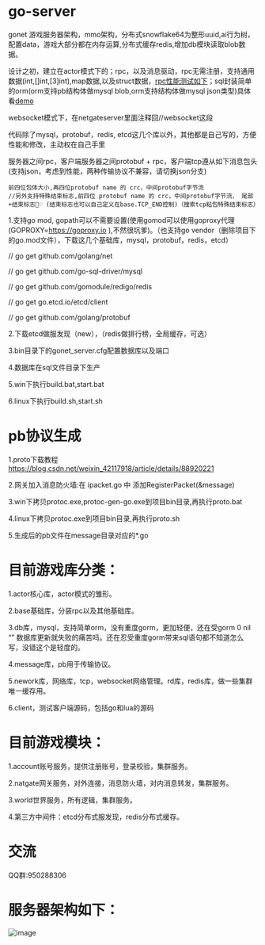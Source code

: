 # go-server
gonet 游戏服务器架构，mmo架构，分布式snowflake64为整形uuid,ai行为树，配置data，游戏大部分都在内存运算,分布式缓存redis,增加db模块读取blob数据。

设计之初，建立在actor模式下的；rpc，以及消息驱动，rpc无需注册，支持通用数据(int,[]int,[3]int),map数据,以及struct数据，[rpc性能测试如下](https://github.com/bobohume/gonet/blob/master/src/gonet/rpc/rpc_test.go)；sql封装简单的orm(orm支持pb结构体做mysql blob,orm支持结构体做mysql json类型)具体看[demo](https://github.com/bobohume/gonet/blob/master/src/gonet/db/db_test.go)

websocket模式下，在netgateserver里面注释回//websocket这段

代码除了mysql，protobuf，redis, etcd这几个库以外，其他都是自己写的，方便性能和修改，主动权在自己手里

服务器之间rpc，客户端服务器之间protobuf + rpc，客户端tcp遵从如下消息包头(支持json，考虑到性能，两种传输协议不兼容，请切换json分支)

    前四位包体大小,再四位protobuf name 的 crc，中间protobuf字节流
    //另外支持特殊结束标志,前四位 protobuf name 的 crc，中间protobuf字节流， 尾部+结束标志💞♡ (结束标志也可以自己定义在base.TCP_END控制)（搜索tcp粘包特殊结束标志）

1.支持go mod, gopath可以不需要设置(使用gomod可以使用goproxy代理(GOPROXY=https://goproxy.io ),不然很坑爹)。（也支持go vendor（删除项目下的go.mod文件），下载这几个基础库，mysql，protobuf，redis，etcd）

// go get github.com/golang/net

// go get github.com/go-sql-driver/mysql

// go get github.com/gomodule/redigo/redis

// go get go.etcd.io/etcd/client

// go get github.com/golang/protobuf

2.下载etcd做服发现（new），（redis做排行榜，全局缓存，可选）

3.bin目录下的gonet_server.cfg配置数据库以及端口

4.数据库在sql文件目录下生产

5.win下执行build.bat,start.bat

6.linux下执行build.sh,start.sh

# pb协议生成

1.proto下载教程 https://blog.csdn.net/weixin_42117918/article/details/88920221

2.网关加入消息防火墙:在 ipacket.go 中 添加RegisterPacket(&message)

3.win下拷贝protoc.exe,protoc-gen-go.exe到项目bin目录,再执行proto.bat

4.linux下拷贝protoc.exe到项目bin目录,再执行proto.sh

5.生成后的pb文件在message目录对应的*.go


# 目前游戏库分类：

1.actor核心库，actor模式的雏形。

2.base基础库，分装rpc以及其他基础库。

3.db库，mysql，支持简单orm，没有重度gorm，更加轻便，还在受gorm 0 nil “” 数据库更新就失败的痛苦吗。还在忍受重度gorm带来sql语句都不知道怎么写，没错这个是轻度的。

4.message库，pb用于传输协议。

5.nework库，网络库，tcp，websocket网络管理。rd库，redis库，做一些集群唯一缓存用。

6.client，测试客户端源码，包括go和lua的源码



# 目前游戏模块：

1.account账号服务，提供注册账号，登录校验，集群服务。

2.natgate网关服务，对外连接，消息防火墙，对内消息转发，集群服务。

3.world世界服务，所有逻辑，集群服务。

4.第三方中间件：etcd分布式服发现，redis分布式缓存。

# 交流

QQ群:950288306

# 服务器架构如下：
![image](https://github.com/bobohume/go-server/blob/master/框架.jpg)
